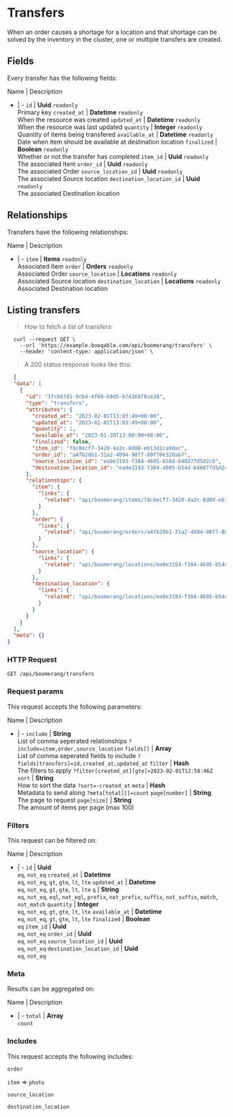 # Transfers

When an order causes a shortage for a location and that shortage can be solved by the inventory in the cluster, one or multiple transfers are created.

## Fields
Every transfer has the following fields:

Name | Description
- | -
`id` | **Uuid** `readonly`<br>Primary key
`created_at` | **Datetime** `readonly`<br>When the resource was created
`updated_at` | **Datetime** `readonly`<br>When the resource was last updated
`quantity` | **Integer** `readonly`<br>Quantity of items being transfered
`available_at` | **Datetime** `readonly`<br>Date when item should be available at destination location
`finalized` | **Boolean** `readonly`<br>Whether or not the transfer has completed
`item_id` | **Uuid** `readonly`<br>The associated Item
`order_id` | **Uuid** `readonly`<br>The associated Order
`source_location_id` | **Uuid** `readonly`<br>The associated Source location
`destination_location_id` | **Uuid** `readonly`<br>The associated Destination location


## Relationships
Transfers have the following relationships:

Name | Description
- | -
`item` | **Items** `readonly`<br>Associated Item
`order` | **Orders** `readonly`<br>Associated Order
`source_location` | **Locations** `readonly`<br>Associated Source location
`destination_location` | **Locations** `readonly`<br>Associated Destination location


## Listing transfers



> How to fetch a list of transfers:

```shell
  curl --request GET \
    --url 'https://example.booqable.com/api/boomerang/transfers' \
    --header 'content-type: application/json' \
```

> A 200 status response looks like this:

```json
  {
  "data": [
    {
      "id": "3fcb67d1-9cb4-4f69-b9d5-b74168f8ce28",
      "type": "transfers",
      "attributes": {
        "created_at": "2023-02-01T13:03:49+00:00",
        "updated_at": "2023-02-01T13:03:49+00:00",
        "quantity": 1,
        "available_at": "2023-01-30T13:00:00+00:00",
        "finalized": false,
        "item_id": "f8c8ecf7-3420-4a2c-8d80-eb13d1ca9dac",
        "order_id": "a4fb20b1-31a2-4094-98f7-80f70e320a67",
        "source_location_id": "ea9e3193-f384-4695-b54d-640d77d5d2c6",
        "destination_location_id": "ea9e3193-f384-4695-b54d-640d77d5d2c6"
      },
      "relationships": {
        "item": {
          "links": {
            "related": "api/boomerang/items/f8c8ecf7-3420-4a2c-8d80-eb13d1ca9dac"
          }
        },
        "order": {
          "links": {
            "related": "api/boomerang/orders/a4fb20b1-31a2-4094-98f7-80f70e320a67"
          }
        },
        "source_location": {
          "links": {
            "related": "api/boomerang/locations/ea9e3193-f384-4695-b54d-640d77d5d2c6"
          }
        },
        "destination_location": {
          "links": {
            "related": "api/boomerang/locations/ea9e3193-f384-4695-b54d-640d77d5d2c6"
          }
        }
      }
    }
  ],
  "meta": {}
}
```

### HTTP Request

`GET /api/boomerang/transfers`

### Request params

This request accepts the following parameters:

Name | Description
- | -
`include` | **String** <br>List of comma seperated relationships `?include=item,order,source_location`
`fields[]` | **Array** <br>List of comma seperated fields to include `?fields[transfers]=id,created_at,updated_at`
`filter` | **Hash** <br>The filters to apply `?filter[created_at][gte]=2023-02-01T12:58:46Z`
`sort` | **String** <br>How to sort the data `?sort=-created_at`
`meta` | **Hash** <br>Metadata to send along `?meta[total][]=count`
`page[number]` | **String** <br>The page to request
`page[size]` | **String** <br>The amount of items per page (max 100)


### Filters

This request can be filtered on:

Name | Description
- | -
`id` | **Uuid** <br>`eq`, `not_eq`
`created_at` | **Datetime** <br>`eq`, `not_eq`, `gt`, `gte`, `lt`, `lte`
`updated_at` | **Datetime** <br>`eq`, `not_eq`, `gt`, `gte`, `lt`, `lte`
`q` | **String** <br>`eq`, `not_eq`, `eql`, `not_eql`, `prefix`, `not_prefix`, `suffix`, `not_suffix`, `match`, `not_match`
`quantity` | **Integer** <br>`eq`, `not_eq`, `gt`, `gte`, `lt`, `lte`
`available_at` | **Datetime** <br>`eq`, `not_eq`, `gt`, `gte`, `lt`, `lte`
`finalized` | **Boolean** <br>`eq`
`item_id` | **Uuid** <br>`eq`, `not_eq`
`order_id` | **Uuid** <br>`eq`, `not_eq`
`source_location_id` | **Uuid** <br>`eq`, `not_eq`
`destination_location_id` | **Uuid** <br>`eq`, `not_eq`


### Meta

Results can be aggregated on:

Name | Description
- | -
`total` | **Array** <br>`count`


### Includes

This request accepts the following includes:

`order`


`item` => 
`photo`




`source_location`


`destination_location`





